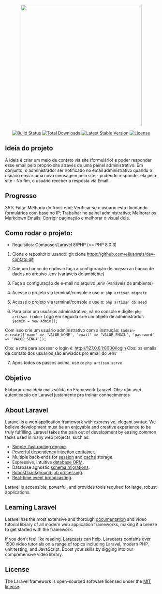 <p align="center"><a href="https://laravel.com" target="_blank"><img src="https://raw.githubusercontent.com/laravel/art/master/logo-lockup/5%20SVG/2%20CMYK/1%20Full%20Color/laravel-logolockup-cmyk-red.svg" width="400"></a></p>

<p align="center">
<a href="https://travis-ci.org/laravel/framework"><img src="https://travis-ci.org/laravel/framework.svg" alt="Build Status"></a>
<a href="https://packagist.org/packages/laravel/framework"><img src="https://img.shields.io/packagist/dt/laravel/framework" alt="Total Downloads"></a>
<a href="https://packagist.org/packages/laravel/framework"><img src="https://img.shields.io/packagist/v/laravel/framework" alt="Latest Stable Version"></a>
<a href="https://packagist.org/packages/laravel/framework"><img src="https://img.shields.io/packagist/l/laravel/framework" alt="License"></a>
</p>

## Ideia do projeto
A ideia é criar um meio de contato via site (formulário) e poder responder esse email pelo próprio site através de uma painel administrativo. Em conjunto, o administrador ser notificado no email administrativo quando o usuário enviar uma nova mensagem pelo site - podendo responder ela pelo site - No fim, o usuário receber a resposta via Email.


## Progresso
35%
Falta: Melhoria do front-end; Verificar se o usuário está floodando formulários com base no IP; Trabalhar no painel administrativo; Melhorar os Markdown Emails; Corrigir paginação e melhorar o visual dela.

## Como rodar o projeto:
- Requisitos: Composer/Laravel 8/PHP (>= PHP 8.0.3)
1. Clone o repositório usando: git clone https://github.com/eljuanreis/dev-contato.git

2. Crie um banco de dados e faça a configuração de acesso ao banco de dados no arquivo .env (variáveis de ambiente)

3. Faça a configuração de e-mail no arquivo .env (variáveis de ambiente)

5. Acesse o projeto via terminal/console e use o: `php artisan migrate`

6. Acesse o projeto via terminal/console e use o: `php artisan db:seed`

7. Para criar um usuários administrativo, vá no console e digite: `php artisan tinker`
Logo em seguida crie um objeto de administrador:
`$admin = new Admin();`

Com isso crie um usuário administrativo com a instrução:
`$admin->create(['name' => 'VALOR_NOME', 'email' => 'VALOR_EMAIL', 'password' => 'VALOR_SENHA']);`

Obs: a rota para acessar o login é: http://127.0.0.1:8000/login
Obs: os emails de contato dos usuários são enviados pro email do .env

7. Após todos os passos acima, use o: `php artisan serve`

## Objetivo
Elaborar uma ideia mais sólida do Framework Laravel.
Obs: não usei autenticação do Laravel justamente pra treinar conhecimentos

## About Laravel

Laravel is a web application framework with expressive, elegant syntax. We believe development must be an enjoyable and creative experience to be truly fulfilling. Laravel takes the pain out of development by easing common tasks used in many web projects, such as:

- [Simple, fast routing engine](https://laravel.com/docs/routing).
- [Powerful dependency injection container](https://laravel.com/docs/container).
- Multiple back-ends for [session](https://laravel.com/docs/session) and [cache](https://laravel.com/docs/cache) storage.
- Expressive, intuitive [database ORM](https://laravel.com/docs/eloquent).
- Database agnostic [schema migrations](https://laravel.com/docs/migrations).
- [Robust background job processing](https://laravel.com/docs/queues).
- [Real-time event broadcasting](https://laravel.com/docs/broadcasting).

Laravel is accessible, powerful, and provides tools required for large, robust applications.

## Learning Laravel

Laravel has the most extensive and thorough [documentation](https://laravel.com/docs) and video tutorial library of all modern web application frameworks, making it a breeze to get started with the framework.

If you don't feel like reading, [Laracasts](https://laracasts.com) can help. Laracasts contains over 1500 video tutorials on a range of topics including Laravel, modern PHP, unit testing, and JavaScript. Boost your skills by digging into our comprehensive video library.

## License

The Laravel framework is open-sourced software licensed under the [MIT license](https://opensource.org/licenses/MIT).
